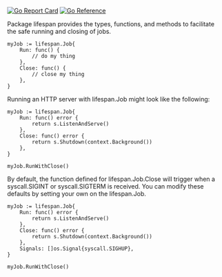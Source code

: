 [![Go Report Card](https://goreportcard.com/badge/github.com/jharshman/lifespan)](https://goreportcard.com/report/github.com/jharshman/lifespan)
[![Go Reference](https://pkg.go.dev/badge/github.com/jharshman/async.svg)](https://pkg.go.dev/github.com/jharshman/lifespan)

Package lifespan provides the types, functions, and methods to facilitate the safe running
and closing of jobs.

```
myJob := lifespan.Job{
	Run: func() {
		// do my thing
	},
	Close: func() {
		// close my thing
	},
}
```

Running an HTTP server with lifespan.Job might look like the following:

```
myJob := lifespan.Job{
	Run: func() error {
		return s.ListenAndServe()
	},
	Close: func() error {
		return s.Shutdown(context.Background())
	},
}

myJob.RunWithClose()
```

By default, the function defined for lifespan.Job.Close will trigger when a syscall.SIGINT or
syscall.SIGTERM is received. You can modify these defaults by setting your own on the lifespan.Job.

```
myJob := lifespan.Job{
	Run: func() error {
		return s.ListenAndServe()
	},
	Close: func() error {
		return s.Shutdown(context.Background())
	},
	Signals: []os.Signal{syscall.SIGHUP},
}

myJob.RunWithClose()
```

